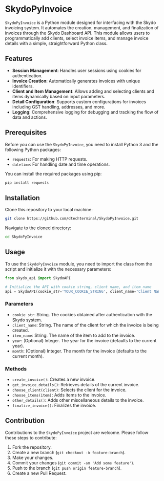 # SkydoPyInvoice

`SkydoPyInvoice` is a Python module designed for interfacing with the Skydo invoicing system. It automates the creation, management, and finalization of invoices through the Skydo Dashboard API. This module allows users to programmatically add clients, select invoice items, and manage invoice details with a simple, straightforward Python class.

## Features

- **Session Management**: Handles user sessions using cookies for authentication.
- **Invoice Creation**: Automatically generates invoices with unique identifiers.
- **Client and Item Management**: Allows adding and selecting clients and items dynamically based on input parameters.
- **Detail Configuration**: Supports custom configurations for invoices including GST handling, addresses, and more.
- **Logging**: Comprehensive logging for debugging and tracking the flow of data and actions.

## Prerequisites

Before you can use the `SkydoPyInvoice`, you need to install Python 3 and the following Python packages:

- `requests`: For making HTTP requests.
- `datetime`: For handling date and time operations.

You can install the required packages using pip:

```bash
pip install requests
```

## Installation

Clone this repository to your local machine:

```bash
git clone https://github.com/dtechterminal/SkydoPyInvoice.git
```

Navigate to the cloned directory:

```bash
cd SkydoPyInvoice
```

## Usage

To use the `SkydoPyInvoice` module, you need to import the class from the script and initialize it with the necessary parameters:

```python
from skydo_api import SkydoAPI

# Initialize the API with cookie string, client name, and item name
api = SkydoAPI(cookie_str='YOUR_COOKIE_STRING', client_name='Client Name', item_name='Item Name')
```

### Parameters

- `cookie_str`: String. The cookies obtained after authentication with the Skydo system.
- `client_name`: String. The name of the client for which the invoice is being created.
- `item_name`: String. The name of the item to add to the invoice.
- `year`: (Optional) Integer. The year for the invoice (defaults to the current year).
- `month`: (Optional) Integer. The month for the invoice (defaults to the current month).

### Methods

- `create_invoice()`: Creates a new invoice.
- `get_invoice_details()`: Retrieves details of the current invoice.
- `choose_client(client)`: Selects the client for the invoice.
- `choose_items(item)`: Adds items to the invoice.
- `other_details()`: Adds other miscellaneous details to the invoice.
- `finalize_invoice()`: Finalizes the invoice.

## Contribution

Contributions to the `SkydoPyInvoice` project are welcome. Please follow these steps to contribute:

1. Fork the repository.
2. Create a new branch (`git checkout -b feature-branch`).
3. Make your changes.
4. Commit your changes (`git commit -am 'Add some feature'`).
5. Push to the branch (`git push origin feature-branch`).
6. Create a new Pull Request.
